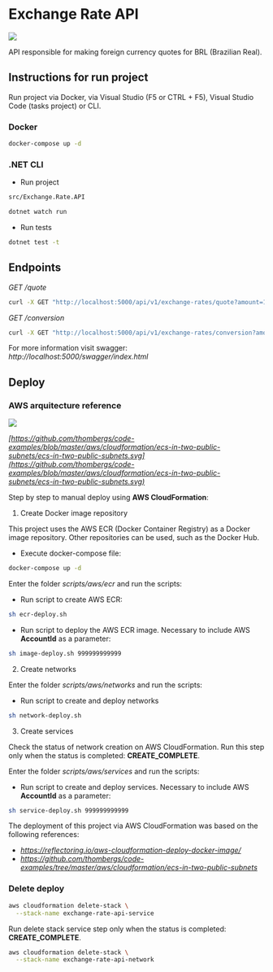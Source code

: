 # Exchange Rate API

![](https://github.com/yagoluiz/exchange-rate-api/workflows/Docker%20Image%20CI/badge.svg)

API responsible for making foreign currency quotes for BRL (Brazilian Real).

## Instructions for run project

Run project via Docker, via Visual Studio (F5 or CTRL + F5), Visual Studio Code (tasks project) or CLI.

### Docker

```bash
docker-compose up -d
```

### .NET CLI

- Run project

```bash
src/Exchange.Rate.API

dotnet watch run
```

- Run tests

```bash
dotnet test -t
```

## Endpoints

*GET /quote*

```bash
curl -X GET "http://localhost:5000/api/v1/exchange-rates/quote?amount=10&currency=USD" -H  "accept: application/json"
```

*GET /conversion*

```bash
curl -X GET "http://localhost:5000/api/v1/exchange-rates/conversion?amount=10&currency=USD&customerSegment=PRIVATE" -H  "accept: application/json"
```
For more information visit swagger: *http://localhost:5000/swagger/index.html*

## Deploy

### AWS arquitecture reference

![](https://raw.githubusercontent.com/thombergs/code-examples/master/aws/cloudformation/ecs-in-two-public-subnets/ecs-in-two-public-subnets.svg)

*[https://github.com/thombergs/code-examples/blob/master/aws/cloudformation/ecs-in-two-public-subnets/ecs-in-two-public-subnets.svg](https://github.com/thombergs/code-examples/blob/master/aws/cloudformation/ecs-in-two-public-subnets/ecs-in-two-public-subnets.svg)*

Step by step to manual deploy using **AWS CloudFormation**:

1. Create Docker image repository

This project uses the AWS ECR (Docker Container Registry) as a Docker image repository. Other repositories can be used, such as the Docker Hub.

- Execute docker-compose file:

```bash
docker-compose up -d
```

Enter the folder *scripts/aws/ecr* and run the scripts:

- Run script to create AWS ECR:

```bash
sh ecr-deploy.sh
```

- Run script to deploy the AWS ECR image. Necessary to include AWS **AccountId** as a parameter:

```bash
sh image-deploy.sh 999999999999
```

2. Create networks

Enter the folder *scripts/aws/networks* and run the scripts:

- Run script to create and deploy networks

```bash
sh network-deploy.sh
```

3. Create services

Check the status of network creation on AWS CloudFormation. Run this step only when the status is completed: **CREATE_COMPLETE**.

Enter the folder *scripts/aws/services* and run the scripts:

- Run script to create and deploy services. Necessary to include AWS **AccountId** as a parameter:

```bash
sh service-deploy.sh 999999999999
```

The deployment of this project via AWS CloudFormation was based on the following references:

- *https://reflectoring.io/aws-cloudformation-deploy-docker-image/*
- *https://github.com/thombergs/code-examples/tree/master/aws/cloudformation/ecs-in-two-public-subnets*

### Delete deploy

```bash
aws cloudformation delete-stack \
  --stack-name exchange-rate-api-service 
```

Run delete stack service step only when the status is completed: **CREATE_COMPLETE**.

```bash
aws cloudformation delete-stack \
  --stack-name exchange-rate-api-network 
```

